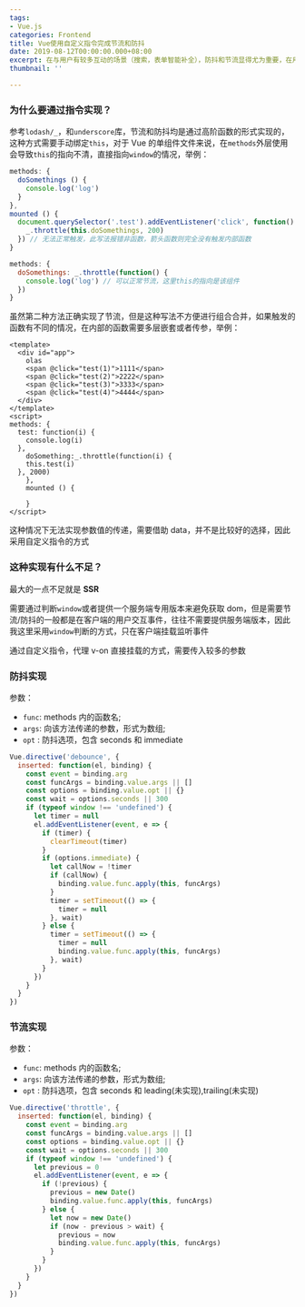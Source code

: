 ```yaml
---
tags:
- Vue.js
categories: Frontend
title: Vue使用自定义指令完成节流和防抖
date: 2019-08-12T00:00:00.000+08:00
excerpt: 在与用户有较多互动的场景（搜索，表单智能补全），防抖和节流显得尤为重要，在用户体验与接口性能之间找到绝佳的平衡点。
thumbnail: ''

---
```

### 为什么要通过指令实现？

参考`lodash/_`，和`underscore`库，节流和防抖均是通过高阶函数的形式实现的，这种方式需要手动绑定`this`，对于 Vue 的单组件文件来说，在`methods`外层使用会导致`this`的指向不清，直接指向`window`的情况，举例：

```javascript
methods: {
  doSomethings () {
    console.log('log')
  }
},
mounted () {
  document.querySelector('.test').addEventListener('click', function() {
    _.throttle(this.doSomethings, 200)
  }) // 无法正常触发，此写法报错非函数，箭头函数则完全没有触发内部函数
}
```

```javascript
methods: {
  doSomethings: _.throttle(function() {
    console.log('log') // 可以正常节流，这里this的指向是该组件
  })
}
```

虽然第二种方法正确实现了节流，但是这种写法不方便进行组合合并，如果触发的函数有不同的情况，在内部的函数需要多层嵌套或者传参，举例：

```vue
<template>
  <div id="app">
    olas
    <span @click="test(1)">1111</span>
    <span @click="test(2)">2222</span>
    <span @click="test(3)">3333</span>
    <span @click="test(4)">4444</span>
  </div>
</template>
<script>
methods: {
  test: function(i) {
  	console.log(i)
  },
	doSomething:_.throttle(function(i) {
    this.test(i)
  }, 2000)
	},
	mounted () {

	}
</script>
```

这种情况下无法实现参数值的传递，需要借助 data，并不是比较好的选择，因此采用自定义指令的方式

### 这种实现有什么不足？

最大的一点不足就是 **SSR**

需要通过判断`window`或者提供一个服务端专用版本来避免获取 dom，但是需要节流/防抖的一般都是在客户端的用户交互事件，往往不需要提供服务端版本，因此我这里采用`window`判断的方式，只在客户端挂载监听事件

通过自定义指令，代理 v-on 直接挂载的方式，需要传入较多的参数

### 防抖实现

参数：

- `func`: methods 内的函数名;
- `args`: 向该方法传递的参数，形式为数组;
- `opt` : 防抖选项，包含 seconds 和 immediate

```javascript
Vue.directive('debounce', {
  inserted: function(el, binding) {
    const event = binding.arg
    const funcArgs = binding.value.args || []
    const options = binding.value.opt || {}
    const wait = options.seconds || 300
    if (typeof window !== 'undefined') {
      let timer = null
      el.addEventListener(event, e => {
        if (timer) {
          clearTimeout(timer)
        }
        if (options.immediate) {
          let callNow = !timer
          if (callNow) {
            binding.value.func.apply(this, funcArgs)
          }
          timer = setTimeout(() => {
            timer = null
          }, wait)
        } else {
          timer = setTimeout(() => {
            timer = null
            binding.value.func.apply(this, funcArgs)
          }, wait)
        }
      })
    }
  }
})
```

### 节流实现

参数：

- `func`: methods 内的函数名;
- `args`: 向该方法传递的参数，形式为数组;
- `opt` : 防抖选项，包含 seconds 和 leading(未实现),trailing(未实现)

```javascript
Vue.directive('throttle', {
  inserted: function(el, binding) {
    const event = binding.arg
    const funcArgs = binding.value.args || []
    const options = binding.value.opt || {}
    const wait = options.seconds || 300
    if (typeof window !== 'undefined') {
      let previous = 0
      el.addEventListener(event, e => {
        if (!previous) {
          previous = new Date()
          binding.value.func.apply(this, funcArgs)
        } else {
          let now = new Date()
          if (now - previous > wait) {
            previous = now
            binding.value.func.apply(this, funcArgs)
          }
        }
      })
    }
  }
})
```